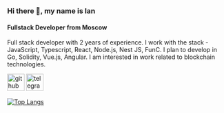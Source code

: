 ### Hi there 👋, my name is Ian
#### Fullstack Developer from Moscow
Full stack developer with 2 years of experience. I work with the stack - JavaScript, Typescript, React, Node.js, Nest JS, FunC. I plan to develop in Go, Solidity, Vue.js, Angular. I am interested in work related to blockchain technologies.



[<img src='https://cdn.jsdelivr.net/npm/simple-icons@3.0.1/icons/github.svg' alt='github' height='40'>](https://github.com/etoshutka)  [<img src='https://cdn.jsdelivr.net/npm/simple-icons@3.0.1/icons/telegram.svg' alt='telegram' height='40'>](https://t.me/simon_ian) 

[![Top Langs](https://github-readme-stats.vercel.app/api/top-langs/?username=etoshutka)](https://github.com/anuraghazra/github-readme-stats)


